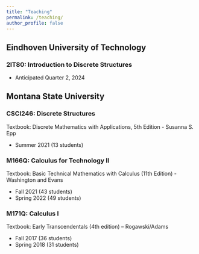 ```yaml
---
title: "Teaching"
permalink: /teaching/
author_profile: false
---
```

## Eindhoven University of Technology
### 2IT80: Introduction to Discrete Structures

 * Anticipated Quarter 2, 2024

## Montana State University
### CSCI246: Discrete Structures
Textbook: Discrete Mathematics with Applications, 5th Edition - Susanna S. Epp

 * Summer 2021 (13 students)

### M166Q: Calculus for Technology II
Textbook: Basic Technical Mathematics with Calculus (11th Edition) - Washington
and Evans

 * Fall 2021 (43 students)
 * Spring 2022 (49 students)

### M171Q: Calculus I
Textbook: Early Transcendentals (4th edition) – Rogawski/Adams

 * Fall 2017 (36 students)
 * Spring 2018 (31 students)



